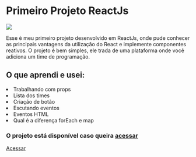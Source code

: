 # Primeiro Projeto ReactJs

<img src="https://user-images.githubusercontent.com/116967876/216481862-9ae84c8e-7917-4696-967e-9ba49c08337f.PNG">

Esse é meu primeiro projeto desenvolvido em ReactJs, onde pude conhecer as principais vantagens da utilização do React e implemente componentes reativos.
O projeto é bem simples, ele trada de uma plataforma onde você adiciona um time de programação.

## O que aprendi e usei:
<li>Trabalhando com props
<li>Lista dos times
<li>Criação de botão
<li>Escutando eventos
<li>Eventos HTML
<li>Qual é a diferença forEach e map

### O projeto está disponível caso queira  <a href="https://primero-projeto-react-js.vercel.app/" target=" _blank">acessar </a>

  <a href="https://primero-projeto-react-js.vercel.app/" target=" _blank">Acessar </a>

